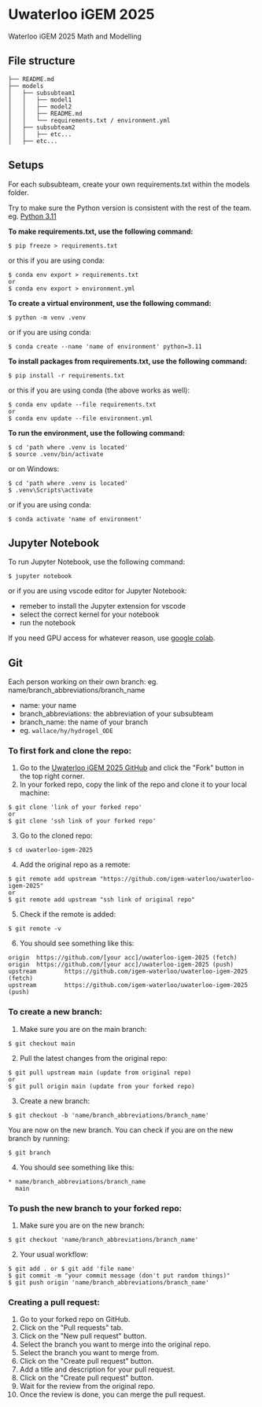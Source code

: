 # Uwaterloo iGEM 2025
Waterloo iGEM 2025 Math and Modelling

## File structure
```
├── README.md
├── models
│   ├── subsubteam1
│   │   ├── model1
│   │   ├── model2
│   │   ├── README.md
│   │   └── requirements.txt / environment.yml
│   ├── subsubteam2
│   │   ├── etc...
│   ├── etc...
```

## Setups
For each subsubteam, create your own requirements.txt within the models folder.

Try to make sure the Python version is consistent with the rest of the team.
eg. [Python 3.11](https://www.python.org/downloads/release/python-3110/)

**To make requirements.txt, use the following command:**
```
$ pip freeze > requirements.txt
```
or this if you are using conda:
```
$ conda env export > requirements.txt
or
$ conda env export > environment.yml
```

**To create a virtual environment, use the following command:**
```
$ python -m venv .venv
```
or if you are using conda:
```
$ conda create --name 'name of environment' python=3.11
```

**To install packages from requirements.txt, use the following command:**
```
$ pip install -r requirements.txt
```
or this if you are using conda (the above works as well):
``` 
$ conda env update --file requirements.txt
or
$ conda env update --file environment.yml
```

**To run the environment, use the following command:**
```
$ cd 'path where .venv is located'
$ source .venv/bin/activate
```
or on Windows:
```
$ cd 'path where .venv is located'
$ .venv\Scripts\activate
```
or if you are using conda:
```
$ conda activate 'name of environment'
```

## Jupyter Notebook
To run Jupyter Notebook, use the following command:
```
$ jupyter notebook
```
or if you are using vscode editor for Jupyter Notebook:
- remeber to install the Jupyter extension for vscode
- select the correct kernel for your notebook
- run the notebook

If you need GPU access for whatever reason, use [google colab](https://colab.google/).

## Git
Each person working on their own branch:
eg. name/branch_abbreviations/branch_name
- name: your name
- branch_abbreviations: the abbreviation of your subsubteam
- branch_name: the name of your branch
- eg. `wallace/hy/hydrogel_ODE`

### To first fork and clone the repo:
1. Go to the [Uwaterloo iGEM 2025 GitHub](https://github.com/igem-waterloo/uwaterloo-igem-2025) and click the "Fork" button in the top right corner.
2. In your forked repo, copy the link of the repo and clone it to your local machine:
```
$ git clone 'link of your forked repo'
or 
$ git clone 'ssh link of your forked repo'
```
3. Go to the cloned repo:
```
$ cd uwaterloo-igem-2025
```
4. Add the original repo as a remote:
```
$ git remote add upstream "https://github.com/igem-waterloo/uwaterloo-igem-2025"
or
$ git remote add upstream "ssh link of original repo"
```
5. Check if the remote is added:
```
$ git remote -v
```
6. You should see something like this:
```
origin  https://github.com/[your acc]/uwaterloo-igem-2025 (fetch)
origin  https://github.com/[your acc]/uwaterloo-igem-2025 (push)
upstream        https://github.com/igem-waterloo/uwaterloo-igem-2025 (fetch)
upstream        https://github.com/igem-waterloo/uwaterloo-igem-2025 (push)
```

### To create a new branch:
1. Make sure you are on the main branch:
```
$ git checkout main
```
2. Pull the latest changes from the original repo:
```
$ git pull upstream main (update from original repo)
or 
$ git pull origin main (update from your forked repo)
```
3. Create a new branch:
```
$ git checkout -b 'name/branch_abbreviations/branch_name'
```
You are now on the new branch. You can check if you are on the new branch by running:
```
$ git branch
```
4. You should see something like this:
```
* name/branch_abbreviations/branch_name
  main
```

### To push the new branch to your forked repo:
1. Make sure you are on the new branch:
```
$ git checkout 'name/branch_abbreviations/branch_name'
```
2. Your usual workflow:
```
$ git add . or $ git add 'file name'
$ git commit -m "your commit message (don't put random things)"
$ git push origin 'name/branch_abbreviations/branch_name'
```

### Creating a pull request:
1. Go to your forked repo on GitHub.
2. Click on the "Pull requests" tab.
3. Click on the "New pull request" button.
4. Select the branch you want to merge into the original repo.
5. Select the branch you want to merge from.
6. Click on the "Create pull request" button.
7. Add a title and description for your pull request.
8. Click on the "Create pull request" button.
9. Wait for the review from the original repo.
10. Once the review is done, you can merge the pull request.
